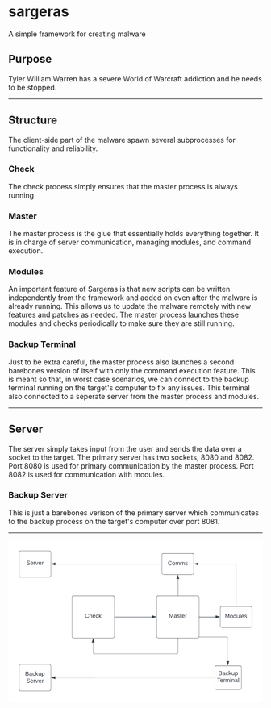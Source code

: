 # sargeras
A simple framework for creating malware

## Purpose
Tyler William Warren has a severe World of Warcraft addiction and he needs to be stopped. 

---

## Structure
The client-side part of the malware spawn several subprocesses for functionality and reliability.


### Check
The check process simply ensures that the master process is always running

### Master
The master process is the glue that essentially holds everything together. It is in charge of server communication, managing modules,
and command execution.

### Modules
An important feature of Sargeras is that new scripts can be written independently from the framework and added on even after the malware is already running. This
allows us to update the malware remotely with new features and patches as needed. The master process launches these modules and checks periodically to make sure they are
still running.

### Backup Terminal
Just to be extra careful, the master process also launches a second barebones version of itself with only the command execution feature. This is meant so that, in
worst case scenarios, we can connect to the backup terminal running on the target's computer to fix any issues. This terminal also connected to a seperate server from
the master process and modules.

---

## Server
The server simply takes input from the user and sends the data over a socket to the target. The primary server has two sockets, 8080 and 8082. Port 8080 is used
for primary communication by the master process. Port 8082 is used for communication with modules.

### Backup Server
This is just a barebones verison of the primary server which communicates to the backup process on the target's computer over port 8081.

---

![diagram of malware structure](/diagram.png)
